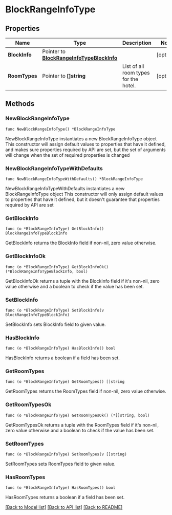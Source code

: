 # BlockRangeInfoType

## Properties

Name | Type | Description | Notes
------------ | ------------- | ------------- | -------------
**BlockInfo** | Pointer to [**BlockRangeInfoTypeBlockInfo**](BlockRangeInfoTypeBlockInfo.md) |  | [optional] 
**RoomTypes** | Pointer to **[]string** | List of all room types for the hotel. | [optional] 

## Methods

### NewBlockRangeInfoType

`func NewBlockRangeInfoType() *BlockRangeInfoType`

NewBlockRangeInfoType instantiates a new BlockRangeInfoType object
This constructor will assign default values to properties that have it defined,
and makes sure properties required by API are set, but the set of arguments
will change when the set of required properties is changed

### NewBlockRangeInfoTypeWithDefaults

`func NewBlockRangeInfoTypeWithDefaults() *BlockRangeInfoType`

NewBlockRangeInfoTypeWithDefaults instantiates a new BlockRangeInfoType object
This constructor will only assign default values to properties that have it defined,
but it doesn't guarantee that properties required by API are set

### GetBlockInfo

`func (o *BlockRangeInfoType) GetBlockInfo() BlockRangeInfoTypeBlockInfo`

GetBlockInfo returns the BlockInfo field if non-nil, zero value otherwise.

### GetBlockInfoOk

`func (o *BlockRangeInfoType) GetBlockInfoOk() (*BlockRangeInfoTypeBlockInfo, bool)`

GetBlockInfoOk returns a tuple with the BlockInfo field if it's non-nil, zero value otherwise
and a boolean to check if the value has been set.

### SetBlockInfo

`func (o *BlockRangeInfoType) SetBlockInfo(v BlockRangeInfoTypeBlockInfo)`

SetBlockInfo sets BlockInfo field to given value.

### HasBlockInfo

`func (o *BlockRangeInfoType) HasBlockInfo() bool`

HasBlockInfo returns a boolean if a field has been set.

### GetRoomTypes

`func (o *BlockRangeInfoType) GetRoomTypes() []string`

GetRoomTypes returns the RoomTypes field if non-nil, zero value otherwise.

### GetRoomTypesOk

`func (o *BlockRangeInfoType) GetRoomTypesOk() (*[]string, bool)`

GetRoomTypesOk returns a tuple with the RoomTypes field if it's non-nil, zero value otherwise
and a boolean to check if the value has been set.

### SetRoomTypes

`func (o *BlockRangeInfoType) SetRoomTypes(v []string)`

SetRoomTypes sets RoomTypes field to given value.

### HasRoomTypes

`func (o *BlockRangeInfoType) HasRoomTypes() bool`

HasRoomTypes returns a boolean if a field has been set.


[[Back to Model list]](../README.md#documentation-for-models) [[Back to API list]](../README.md#documentation-for-api-endpoints) [[Back to README]](../README.md)


